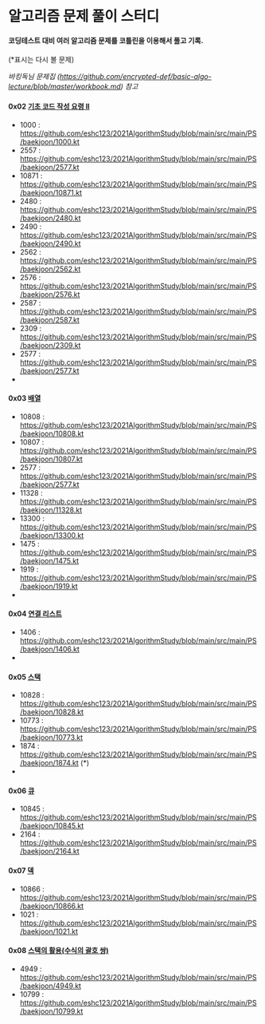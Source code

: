 # 알고리즘 문제 풀이 스터디

#### 코딩테스트 대비 여러 알고리즘 문제를 코틀린을 이용해서 풀고 기록.

(*표시는 다시 볼 문제)



*바킹독님 문제집 (https://github.com/encrypted-def/basic-algo-lecture/blob/master/workbook.md) 참고*

#### 0x02 [기초 코드 작성 요령 II](https://www.acmicpc.net/workbook/view/7306)

- 1000 : https://github.com/eshc123/2021AlgorithmStudy/blob/main/src/main/PS/baekjoon/1000.kt
- 2557 : https://github.com/eshc123/2021AlgorithmStudy/blob/main/src/main/PS/baekjoon/2577.kt
- 10871 : https://github.com/eshc123/2021AlgorithmStudy/blob/main/src/main/PS/baekjoon/10871.kt
- 2480 : https://github.com/eshc123/2021AlgorithmStudy/blob/main/src/main/PS/baekjoon/2480.kt
- 2490 : https://github.com/eshc123/2021AlgorithmStudy/blob/main/src/main/PS/baekjoon/2490.kt
- 2562 : https://github.com/eshc123/2021AlgorithmStudy/blob/main/src/main/PS/baekjoon/2562.kt
- 2576 : https://github.com/eshc123/2021AlgorithmStudy/blob/main/src/main/PS/baekjoon/2576.kt
- 2587 : https://github.com/eshc123/2021AlgorithmStudy/blob/main/src/main/PS/baekjoon/2587.kt
- 2309 : https://github.com/eshc123/2021AlgorithmStudy/blob/main/src/main/PS/baekjoon/2309.kt
- 2577 : https://github.com/eshc123/2021AlgorithmStudy/blob/main/src/main/PS/baekjoon/2577.kt
- 

#### 0x03 [배열](https://www.acmicpc.net/workbook/view/7307)

- 10808 : https://github.com/eshc123/2021AlgorithmStudy/blob/main/src/main/PS/baekjoon/10808.kt
- 10807 : https://github.com/eshc123/2021AlgorithmStudy/blob/main/src/main/PS/baekjoon/10807.kt
- 2577 : https://github.com/eshc123/2021AlgorithmStudy/blob/main/src/main/PS/baekjoon/2577.kt
- 11328 : https://github.com/eshc123/2021AlgorithmStudy/blob/main/src/main/PS/baekjoon/11328.kt
- 13300 : https://github.com/eshc123/2021AlgorithmStudy/blob/main/src/main/PS/baekjoon/13300.kt
- 1475 : https://github.com/eshc123/2021AlgorithmStudy/blob/main/src/main/PS/baekjoon/1475.kt
- 1919 : https://github.com/eshc123/2021AlgorithmStudy/blob/main/src/main/PS/baekjoon/1919.kt
- 

#### 0x04 [연결 리스트](https://www.acmicpc.net/workbook/view/7308)

- 1406 : https://github.com/eshc123/2021AlgorithmStudy/blob/main/src/main/PS/baekjoon/1406.kt
- 

#### 0x05 [스택](https://www.acmicpc.net/workbook/view/7309)

- 10828 : https://github.com/eshc123/2021AlgorithmStudy/blob/main/src/main/PS/baekjoon/10828.kt
- 10773 : https://github.com/eshc123/2021AlgorithmStudy/blob/main/src/main/PS/baekjoon/10773.kt
- 1874 : https://github.com/eshc123/2021AlgorithmStudy/blob/main/src/main/PS/baekjoon/1874.kt (*)
- 

#### 0x06 [큐](https://www.acmicpc.net/workbook/view/7310)

- 10845 : https://github.com/eshc123/2021AlgorithmStudy/blob/main/src/main/PS/baekjoon/10845.kt
- 2164 : https://github.com/eshc123/2021AlgorithmStudy/blob/main/src/main/PS/baekjoon/2164.kt



#### 0x07 [덱](https://www.acmicpc.net/workbook/view/7311)

- 10866 : https://github.com/eshc123/2021AlgorithmStudy/blob/main/src/main/PS/baekjoon/10866.kt
- 1021 : https://github.com/eshc123/2021AlgorithmStudy/blob/main/src/main/PS/baekjoon/1021.kt



#### 0x08 [스택의 활용(수식의 괄호 쌍)](https://www.acmicpc.net/workbook/view/7312)

- 4949 : https://github.com/eshc123/2021AlgorithmStudy/blob/main/src/main/PS/baekjoon/4949.kt
- 10799 : https://github.com/eshc123/2021AlgorithmStudy/blob/main/src/main/PS/baekjoon/10799.kt